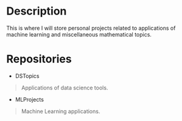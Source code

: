 # Description
This is where I will store personal projects related to applications of machine learning and miscellaneous mathematical topics.

# Repositories
- DSTopics
> Applications of data science tools.
- MLProjects
> Machine Learning applications.


